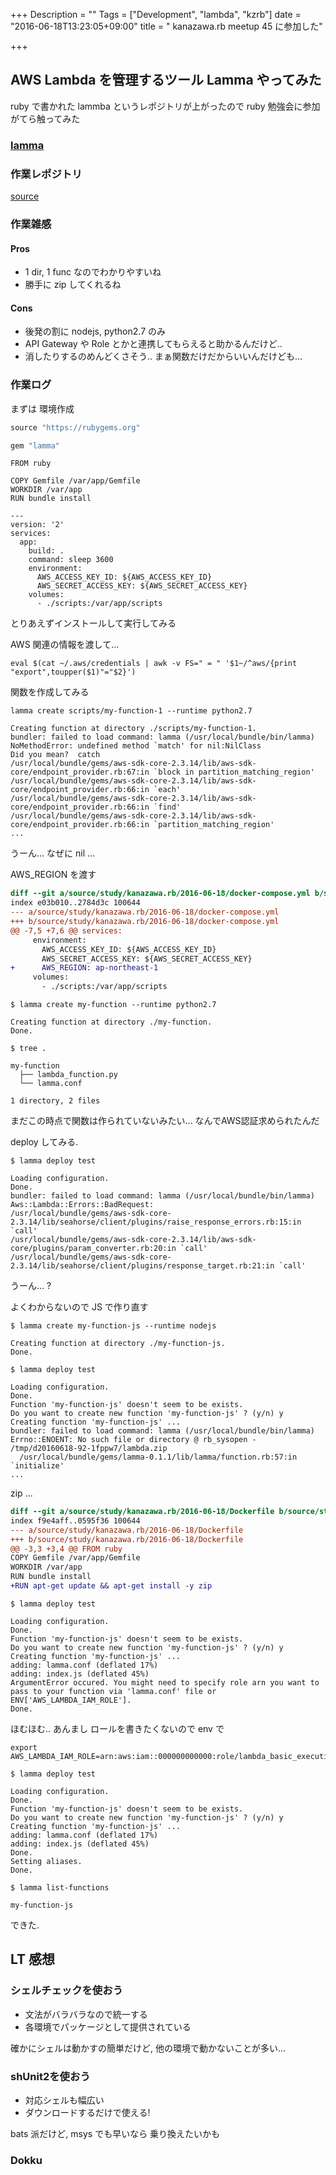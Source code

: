 +++
Description = ""
Tags = ["Development", "lambda", "kzrb"]
date = "2016-06-18T13:23:05+09:00"
title = " kanazawa.rb meetup 45 に参加した"

+++

## AWS Lambda を管理するツール Lamma やってみた

ruby で書かれた lammba というレポジトリが上がったので
ruby 勉強会に参加がてら触ってみた

### [lamma](https://github.com/ayemos/Lamma)

### 作業レポジトリ

  [source](https://github.com/mijime/mijime.github.io//tree/master/source/study/kanazawa.rb/2016-06-18/)

### 作業雑感

#### Pros

  - 1 dir,  1 func なのでわかりやすいね
  - 勝手に zip してくれるね

#### Cons

  - 後発の割に nodejs, python2.7 のみ
  - API Gateway や Role とかと連携してもらえると助かるんだけど..
  - 消したりするのめんどくさそう.. まぁ関数だけだからいいんだけども...

### 作業ログ

まずは 環境作成

``` ruby
source "https://rubygems.org"

gem "lamma"
```

```
FROM ruby

COPY Gemfile /var/app/Gemfile
WORKDIR /var/app
RUN bundle install
```

```
---
version: '2'
services:
  app:
    build: .
    command: sleep 3600
    environment:
      AWS_ACCESS_KEY_ID: ${AWS_ACCESS_KEY_ID}
      AWS_SECRET_ACCESS_KEY: ${AWS_SECRET_ACCESS_KEY}
    volumes:
      - ./scripts:/var/app/scripts
```

とりあえずインストールして実行してみる


AWS 関連の情報を渡して...

```
eval $(cat ~/.aws/credentials | awk -v FS=" = " '$1~/^aws/{print "export",toupper($1)"="$2}')
```

関数を作成してみる

```
lamma create scripts/my-function-1 --runtime python2.7

Creating function at directory ./scripts/my-function-1.
bundler: failed to load command: lamma (/usr/local/bundle/bin/lamma)
NoMethodError: undefined method `match' for nil:NilClass
Did you mean?  catch
/usr/local/bundle/gems/aws-sdk-core-2.3.14/lib/aws-sdk-core/endpoint_provider.rb:67:in `block in partition_matching_region'
/usr/local/bundle/gems/aws-sdk-core-2.3.14/lib/aws-sdk-core/endpoint_provider.rb:66:in `each'
/usr/local/bundle/gems/aws-sdk-core-2.3.14/lib/aws-sdk-core/endpoint_provider.rb:66:in `find'
/usr/local/bundle/gems/aws-sdk-core-2.3.14/lib/aws-sdk-core/endpoint_provider.rb:66:in `partition_matching_region'
...
```

うーん... なぜに nil ...

AWS_REGION を渡す

``` diff
diff --git a/source/study/kanazawa.rb/2016-06-18/docker-compose.yml b/source/study/kanazawa.rb/2016-06-18/docker-compose.yml
index e03b010..2784d3c 100644
--- a/source/study/kanazawa.rb/2016-06-18/docker-compose.yml
+++ b/source/study/kanazawa.rb/2016-06-18/docker-compose.yml
@@ -7,5 +7,6 @@ services:
     environment:
       AWS_ACCESS_KEY_ID: ${AWS_ACCESS_KEY_ID}
       AWS_SECRET_ACCESS_KEY: ${AWS_SECRET_ACCESS_KEY}
+      AWS_REGION: ap-northeast-1
     volumes:
       - ./scripts:/var/app/scripts
```

```
$ lamma create my-function --runtime python2.7

Creating function at directory ./my-function.
Done.
```

```
$ tree .

my-function
  ├── lambda_function.py
  └── lamma.conf

1 directory, 2 files
```

まだこの時点で関数は作られていないみたい... なんでAWS認証求められたんだ


deploy してみる.

```
$ lamma deploy test

Loading configuration.
Done.
bundler: failed to load command: lamma (/usr/local/bundle/bin/lamma)
Aws::Lambda::Errors::BadRequest:
/usr/local/bundle/gems/aws-sdk-core-2.3.14/lib/seahorse/client/plugins/raise_response_errors.rb:15:in `call'
/usr/local/bundle/gems/aws-sdk-core-2.3.14/lib/aws-sdk-core/plugins/param_converter.rb:20:in `call'
/usr/local/bundle/gems/aws-sdk-core-2.3.14/lib/seahorse/client/plugins/response_target.rb:21:in `call'
```

うーん... ?

よくわからないので JS で作り直す

```
$ lamma create my-function-js --runtime nodejs

Creating function at directory ./my-function-js.
Done.
```

```
$ lamma deploy test

Loading configuration.
Done.
Function 'my-function-js' doesn't seem to be exists.
Do you want to create new function 'my-function-js' ? (y/n) y
Creating function 'my-function-js' ...
bundler: failed to load command: lamma (/usr/local/bundle/bin/lamma)
Errno::ENOENT: No such file or directory @ rb_sysopen - /tmp/d20160618-92-1fppw7/lambda.zip
  /usr/local/bundle/gems/lamma-0.1.1/lib/lamma/function.rb:57:in `initialize'
...
```

zip ...

``` diff
diff --git a/source/study/kanazawa.rb/2016-06-18/Dockerfile b/source/study/kanazawa.rb/2016-06-18/Dockerfile
index f9e4aff..0595f36 100644
--- a/source/study/kanazawa.rb/2016-06-18/Dockerfile
+++ b/source/study/kanazawa.rb/2016-06-18/Dockerfile
@@ -3,3 +3,4 @@ FROM ruby
COPY Gemfile /var/app/Gemfile
WORKDIR /var/app
RUN bundle install
+RUN apt-get update && apt-get install -y zip
```

```
$ lamma deploy test

Loading configuration.
Done.
Function 'my-function-js' doesn't seem to be exists.
Do you want to create new function 'my-function-js' ? (y/n) y
Creating function 'my-function-js' ...
adding: lamma.conf (deflated 17%)
adding: index.js (deflated 45%)
ArgumentError occured. You might need to specify role arn you want to pass to your function via 'lamma.conf' file or ENV['AWS_LAMBDA_IAM_ROLE'].
Done.
```

ほむほむ.. あんまし ロールを書きたくないので env で

```
export AWS_LAMBDA_IAM_ROLE=arn:aws:iam::000000000000:role/lambda_basic_execution
```

```
$ lamma deploy test

Loading configuration.
Done.
Function 'my-function-js' doesn't seem to be exists.
Do you want to create new function 'my-function-js' ? (y/n) y
Creating function 'my-function-js' ...
adding: lamma.conf (deflated 17%)
adding: index.js (deflated 45%)
Done.
Setting aliases.
Done.
```

```
$ lamma list-functions

my-function-js
```

できた.

## LT 感想

### シェルチェックを使おう

- 文法がバラバラなので統一する
- 各環境でパッケージとして提供されている

確かにシェルは動かすの簡単だけど, 他の環境で動かないことが多い...

### shUnit2を使おう

- 対応シェルも幅広い
- ダウンロードするだけで使える!

bats 派だけど, msys でも早いなら 乗り換えたいかも

### Dokku
